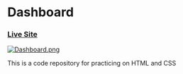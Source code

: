 # Dashboard

### [Live Site](https://majidalilouch.github.io/Dashboard)

[![Dashboard.png](https://i.postimg.cc/Pr9q5Z41/Dashboard.png)](https://postimg.cc/8jdGy7xC)

This is a code repository for practicing on HTML and CSS
